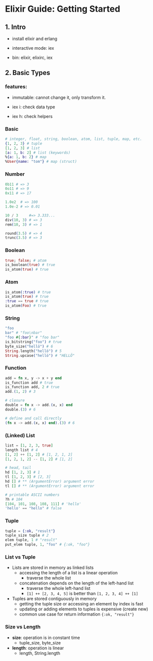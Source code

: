 # Elixir Guide: Getting Started

## 1. Intro

- install elixir and erlang

- interactive mode: iex

- bin: elixir, elixirc, iex

## 2. Basic Types

### features:

- immutable: cannot change it, only transform it.

- iex i: check data type

- iex h: check helpers

### Basic

````elixir
# integer, float, string, boolean, atom, list, tuple, map, etc.
{1, 2, 3} # tuple
[1, 2, 3] # list
[a: 1, b: 2] # list (keywords)
%{a: 1, b: 2} # map
%User{name: "tom"} # map (struct)
````

### Number

````elixir
0b11 # => 3
0o11 # => 9
0x11 # => 17

1.0e2  # => 100
1.0e-2 # => 0.01

10 / 3     #=> 3.333...
div(10, 3) # => 3
rem(10, 3) # => 1

round(3.5) # => 4
trunc(3.5) # => 3
````

### Boolean

````elixir
true; false; # atom
is_boolean(true) # true
is_atom(true) # true
````

### Atom

````elixir
is_atom(:true) # true
is_atom(true) # true
:true == true # true
is_atom(Foo) # true
````

### String

````elixir
"foo
bar" # "foo\nbar"
"foo #{:bar}" # "foo bar"
is_bitstring("foo") # true
byte_size("hellö") # 6
String.length("hellö") # 5
String.upcase("hellö") # "HELLÖ"
````

### Function

````elixir
add = fn x, y -> x + y end
is_function add # true
is_function add, 2 # true
add.(1, 2) # 3

# closure
double = fn x -> add.(x, x) end
double.(3) # 6

# define and call directly
(fn x -> add.(x, x) end).(3) # 6
````

### (Linked) List

````elixir
list = [1, 2, 3, true]
length list # 4
[1, 2] ++ [1, 2] # [1, 2, 1, 2]
[1, 2, 1, 2] -- [1, 2] # [1, 2]

# head, tail
hd [1, 2, 3] # 1
tl [1, 2, 3] # [2, 3]
hd [] # ** (ArgumentError) argument error
tl [] # ** (ArgumentError) argument error

# printable ASCII numbers
?h # 104
[104, 101, 108, 108, 111] # 'hello'
'hello' == "hello" # false
````

### Tuple

````elixir
tuple = {:ok, "result"}
tuple_size tuple # 2
elem tuple, 1 # "result"
put_elem tuple, 1, "foo" # {:ok, "foo"}
````

### List vs Tuple
- Lists are stored in memory as linked lists
    + accessing the length of a list is a linear operation
        * traverse the whole list
    + concatenation depends on the length of the left-hand list
        * traverse the whole left-hand list
        * `[1] ++ [2, 3, 4, 5]` is better than `[1, 2, 3, 4] ++ [1]`
- Tuples are stored contiguously in memory
    +  getting the tuple size or accessing an element by index is fast
    +  updating or adding elements to tuples is expensive (create new)
    +  common use case for return information `{:ok, "result"}`

### Size vs Length
-  **size**: operation is in constant time
    +  tuple_size, byte_size
-  **length**: operation is linear
    +  length, String.length
